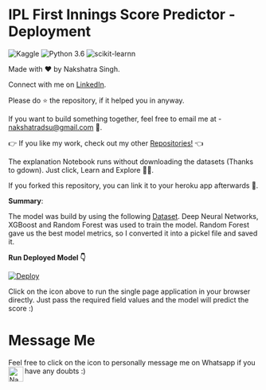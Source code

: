 # IPL First Innings Score Predictor - Deployment

![Kaggle](https://img.shields.io/badge/Dataset-Kaggle-blue.svg) ![Python 3.6](https://img.shields.io/badge/Python-3.6-brightgreen.svg) ![scikit-learnn](https://img.shields.io/badge/Library-Scikit_Learn-orange.svg)

Made with ❤️ by Nakshatra Singh.

Connect with me on [LinkedIn](https://www.linkedin.com/in/nakshatrasinghh/).

Please do ⭐ the repository, if it helped you in anyway.

If you want to build something together, feel free to email me at - nakshatradsu@gmail.com 📧.

👉 If you like my work, check out my other [Repositories!](https://github.com/nakshatrasinghh?tab=repositories) 👈

The explanation Notebook runs without downloading the datasets (Thanks to gdown). Just click, Learn and Explore 🔭🤗.

If you forked this repository, you can link it to your heroku app afterwards 🍴.

**Summary**:

The model was build by using the following [Dataset](https://www.kaggle.com/harsha547/indian-premier-league-csv-dataset). 
Deep Neural Networks, XGBoost and Random Forest was used to train the model. Random Forest gave us the best model metrics, so I converted it into a pickel file and saved it.


**Run Deployed Model 👇**

[![Deploy](https://www.vectorlogo.zone/logos/heroku/heroku-ar21.svg)](https://ipl-heroku-app.herokuapp.com/)

Click on the icon above to run the single page application in your browser directly. Just pass the required field values and the model will predict the score :)

# Message Me
Feel free to click on the icon to personally message me on Whatsapp if you have any doubts :)
</a>
<a href="https://wa.link/8bt67v">
  <img align="left" alt="Nakshatra's Whatsapp" width="30px" src="https://image.flaticon.com/icons/svg/785/785767.svg" />
</a>
